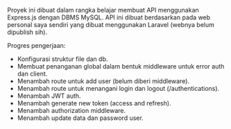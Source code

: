 Proyek ini dibuat dalam rangka belajar membuat API menggunakan Express.js dengan DBMS MySQL. API ini dibuat berdasarkan pada web personal saya sendiri yang dibuat menggunakan Laravel (webnya belum dipublish sih).

Progres pengerjaan:
- Konfigurasi struktur file dan db.
- Membuat penanganan global dalam bentuk middleware untuk error auth dan client.
- Menambah route untuk add user (belum diberi middleware).
- Menambah route untuk menangani login dan logout (/authentications).
- Menambah JWT auth.
- Menambah generate new token (access and refresh).
- Menambah authorization middleware.
- Menambah update data dan password user.